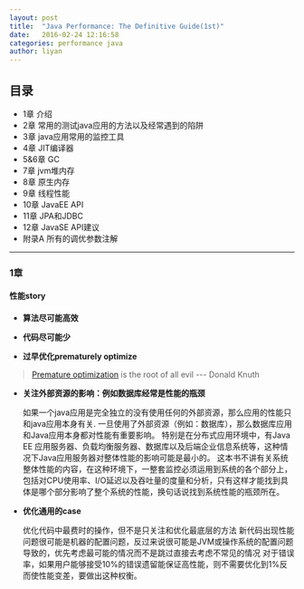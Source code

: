 ```yaml
---
layout: post
title:  "Java Performance: The Definitive Guide(1st)"
date:   2016-02-24 12:16:58
categories: performance java
author: liyan
---
```


## 目录

- 1章 介绍
- 2章 常用的测试java应用的方法以及经常遇到的陷阱
- 3章 java应用常用的监控工具
- 4章 JIT编译器
- 5&6章 GC
- 7章 jvm堆内存
- 8章 原生内存
- 9章 线程性能
- 10章 JavaEE API
- 11章 JPA和JDBC
- 12章 JavaSE API建议
- 附录A 所有的调优参数注解

---

### 1章

#### 性能story

- __算法尽可能高效__

- __代码尽可能少__

- __过早优化prematurely optimize__

> [Premature optimization][1] is the root of all evil --- Donald Knuth

- __关注外部资源的影响：例如数据库经常是性能的瓶颈__

    如果一个java应用是完全独立的没有使用任何的外部资源，那么应用的性能只和java应用本身有关.
    一旦使用了外部资源（例如：数据库），那么数据库应用和Java应用本身都对性能有重要影响。
    特别是在分布式应用环境中，有Java EE 应用服务器、负载均衡服务器、数据库以及后端企业信息系统等，这种情况下Java应用服务器对整体性能的影响可能是最小的。
    这本书不讲有关系统整体性能的内容，在这种环境下，一整套监控必须运用到系统的各个部分上，包括对CPU使用率、I/O延迟以及吞吐量的度量和分析，只有这样才能找到具体是哪个部分影响了整个系统的性能，换句话说找到系统性能的瓶颈所在。

- __优化通用的case__

    优化代码中最费时的操作，但不是只关注和优化最底层的方法
    新代码出现性能问题很可能是机器的配置问题，反过来说很可能是JVM或操作系统的配置问题导致的，优先考虑最可能的情况而不是跳过直接去考虑不常见的情况
    对于错误率，如果用户能够接受10%的错误遗留能保证高性能，则不需要优化到1%反而使性能变差，要做出这种权衡。


[1]: http://c2.com/cgi/wiki?PrematureOptimization
